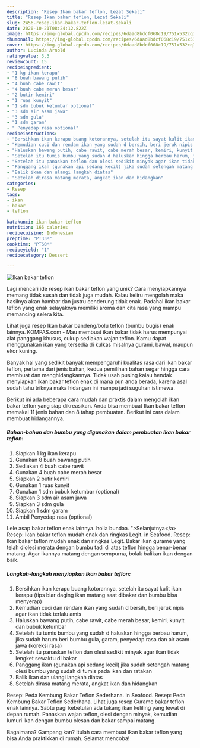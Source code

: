 ```yaml
---
description: "Resep Ikan bakar teflon, Lezat Sekali"
title: "Resep Ikan bakar teflon, Lezat Sekali"
slug: 2456-resep-ikan-bakar-teflon-lezat-sekali
date: 2020-10-21T08:24:12.822Z
image: https://img-global.cpcdn.com/recipes/6daad8bdcf068c19/751x532cq70/ikan-bakar-teflon-foto-resep-utama.jpg
thumbnail: https://img-global.cpcdn.com/recipes/6daad8bdcf068c19/751x532cq70/ikan-bakar-teflon-foto-resep-utama.jpg
cover: https://img-global.cpcdn.com/recipes/6daad8bdcf068c19/751x532cq70/ikan-bakar-teflon-foto-resep-utama.jpg
author: Lucinda Arnold
ratingvalue: 3.3
reviewcount: 15
recipeingredient:
- "1 kg ikan kerapu"
- "8 buah bawang putih"
- "4 buah cabe rawit"
- "4 buah cabe merah besar"
- "2 butir kemiri"
- "1 ruas kunyit"
- "1 sdm bubuk ketumbar optional"
- "3 sdm air asam jawa"
- "3 sdm gula"
- "1 sdm garam"
- " Penyedap rasa optional"
recipeinstructions:
- "Bersihkan ikan kerapu buang kotorannya, setelah itu sayat kulit ikan kerapu (tips biar daging ikan matang saat dibakar dan bumbu bisa menyerap)"
- "Kemudian cuci dan rendam ikan yang sudah d bersih, beri jeruk nipis agar ikan tidak terlalu amis"
- "Haluskan bawang putih, cabe rawit, cabe merah besar, kemiri, kunyit dan bubuk ketumbar"
- "Setelah itu tumis bumbu yang sudah d haluskan hingga berbau harum, jika sudah harum beri bumbu gula, garam, penyedap rasa dan air asam jawa (koreksi rasa)"
- "Setelah itu panaskan teflon dan olesi sedikit minyak agar ikan tidak lengket sewaktu di bakar"
- "Panggang ikan (gunakan api sedang kecil) jika sudah setengah matang olesi bumbu yang sudah di tumis pada ikan dan ratakan"
- "Balik ikan dan ulangi langkah diatas"
- "Setelah dirasa matang merata, angkat ikan dan hidangkan"
categories:
- Resep
tags:
- ikan
- bakar
- teflon

katakunci: ikan bakar teflon 
nutrition: 166 calories
recipecuisine: Indonesian
preptime: "PT33M"
cooktime: "PT60M"
recipeyield: "1"
recipecategory: Dessert

---
```



![Ikan bakar teflon](https://img-global.cpcdn.com/recipes/6daad8bdcf068c19/751x532cq70/ikan-bakar-teflon-foto-resep-utama.jpg)

Lagi mencari ide resep ikan bakar teflon yang unik? Cara menyiapkannya memang tidak susah dan tidak juga mudah. Kalau keliru mengolah maka hasilnya akan hambar dan justru cenderung tidak enak. Padahal ikan bakar teflon yang enak selayaknya memiliki aroma dan cita rasa yang mampu memancing selera kita.

Lihat juga resep Ikan bakar bandeng/bolu teflon (bumbu bugis) enak lainnya. KOMPAS.com - Mau membuat ikan bakar tidak harus mempunyai alat panggang khusus, cukup sediakan wajan teflon. Kamu dapat menggunakan ikan yang tersedia di kulkas misalnya gurami, bawal, maupun ekor kuning.

Banyak hal yang sedikit banyak mempengaruhi kualitas rasa dari ikan bakar teflon, pertama dari jenis bahan, kedua pemilihan bahan segar hingga cara membuat dan menghidangkannya. Tidak usah pusing kalau hendak menyiapkan ikan bakar teflon enak di mana pun anda berada, karena asal sudah tahu triknya maka hidangan ini mampu jadi suguhan istimewa.


Berikut ini ada beberapa cara mudah dan praktis dalam mengolah ikan bakar teflon yang siap dikreasikan. Anda bisa membuat Ikan bakar teflon memakai 11 jenis bahan dan 8 tahap pembuatan. Berikut ini cara dalam membuat hidangannya.

<!--inarticleads1-->

##### Bahan-bahan dan bumbu yang digunakan dalam pembuatan Ikan bakar teflon:

1. Siapkan 1 kg ikan kerapu
1. Gunakan 8 buah bawang putih
1. Sediakan 4 buah cabe rawit
1. Gunakan 4 buah cabe merah besar
1. Siapkan 2 butir kemiri
1. Gunakan 1 ruas kunyit
1. Gunakan 1 sdm bubuk ketumbar (optional)
1. Siapkan 3 sdm air asam jawa
1. Siapkan 3 sdm gula
1. Siapkan 1 sdm garam
1. Ambil  Penyedap rasa (optional)


Lele asap bakar teflon enak lainnya. holla bundaa. &#34;&gt;Selanjutnya&lt;/a&gt; Resep: Ikan bakar teflon mudah enak dan ringkas Legit. in Seafood. Resep: Ikan bakar teflon mudah enak dan ringkas Legit. Bakar ikan gurame yang telah diolesi merata dengan bumbu tadi di atas teflon hingga benar-benar matang. Agar ikannya matang dengan sempurna, bolak balikan ikan dengan baik. 

<!--inarticleads2-->

##### Langkah-langkah menyiapkan Ikan bakar teflon:

1. Bersihkan ikan kerapu buang kotorannya, setelah itu sayat kulit ikan kerapu (tips biar daging ikan matang saat dibakar dan bumbu bisa menyerap)
1. Kemudian cuci dan rendam ikan yang sudah d bersih, beri jeruk nipis agar ikan tidak terlalu amis
1. Haluskan bawang putih, cabe rawit, cabe merah besar, kemiri, kunyit dan bubuk ketumbar
1. Setelah itu tumis bumbu yang sudah d haluskan hingga berbau harum, jika sudah harum beri bumbu gula, garam, penyedap rasa dan air asam jawa (koreksi rasa)
1. Setelah itu panaskan teflon dan olesi sedikit minyak agar ikan tidak lengket sewaktu di bakar
1. Panggang ikan (gunakan api sedang kecil) jika sudah setengah matang olesi bumbu yang sudah di tumis pada ikan dan ratakan
1. Balik ikan dan ulangi langkah diatas
1. Setelah dirasa matang merata, angkat ikan dan hidangkan


Resep: Peda Kembung Bakar Teflon Sederhana. in Seafood. Resep: Peda Kembung Bakar Teflon Sederhana. Lihat juga resep Gurame bakar teflon enak lainnya. Sabtu pagi kebetulan ada tukang ikan keliling yang lewat di depan rumah. Panaskan wajan teflon, olesi dengan minyak, kemudian lumuri ikan dengan bumbu olesan dan bakar sampai matang. 

Bagaimana? Gampang kan? Itulah cara membuat ikan bakar teflon yang bisa Anda praktikkan di rumah. Selamat mencoba!
